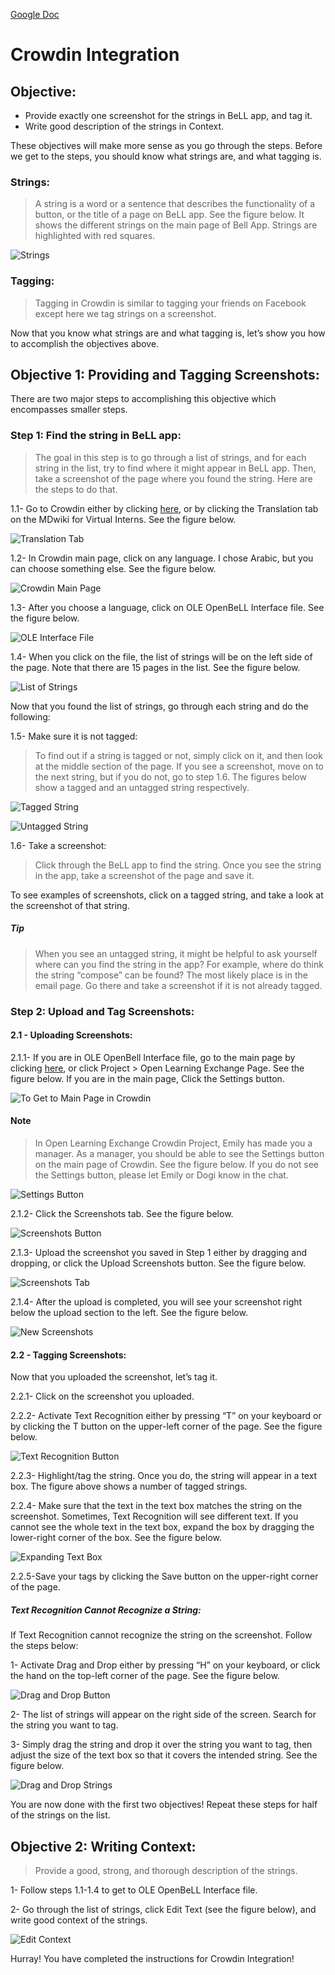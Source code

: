 [Google Doc](https://docs.google.com/document/d/1gsDmBSq5Tu1G_Ei1CfTRUuvvwpAWUPhHYr2UYESwISI/edit?usp=sharing)
# Crowdin Integration

## Objective:

* Provide exactly one screenshot for the strings in BeLL app, and tag it.
* Write good description of the strings in Context.

These objectives will make more sense as you go through the steps. Before we get to the steps, you should know what strings are, and what tagging is. 

### Strings:
>A string is a word or a sentence that describes the functionality of a button, or the title of a page on BeLL app. See the figure below. It shows the different strings on the main page of Bell App. Strings are highlighted with red squares.

![Strings](uploads/images/strings.png)

### Tagging:
>Tagging in Crowdin is similar to tagging your friends on Facebook except here we tag strings on a screenshot.

Now that you know what strings are and what tagging is, let’s show you how to accomplish the objectives above.

## Objective 1: Providing and Tagging Screenshots:
There are two major steps to accomplishing this objective which encompasses smaller steps.

### Step 1: Find the string in BeLL app:
>The goal in this step is to go through a list of strings, and for each string in the list, try to find where it might appear in BeLL app. Then, take a screenshot of the page where you found the string. Here are the steps to do that.

1.1- Go to Crowdin either by clicking [here](https://crowdin.com/project/open-learning-exchange/invite), or by clicking the Translation tab on the MDwiki for Virtual Interns. See the figure below.

![Translation Tab](uploads/images/translation_tab.png)

1.2- In Crowdin main page, click on any language. I chose Arabic, but you can choose something else. See the figure below.

![Crowdin Main Page](uploads/images/crowdin_main.png)

1.3- After you choose a language, click on OLE OpenBeLL Interface file. See the figure below.

![OLE Interface File](uploads/images/translation_page.png)

1.4- When you click on the file, the list of strings will be on the left side of the page. Note that there are 15 pages in the list. See the figure below.

![List of Strings](uploads/images/list_of_strings.png)

Now that you found the list of strings, go through each string and do the following:

1.5- Make sure it is not tagged:
>To find out if a string is tagged or not, simply click on it, and then look at the middle section of the page. If you see a screenshot, move on to the next string, but if you do not, go to step 1.6. The figures below show a tagged and an untagged string respectively.

![Tagged String](uploads/images/tagged_string.png)

![Untagged String](uploads/images/untagged_string.png)

1.6- Take a screenshot:
>Click through the BeLL app to find the string. Once you see the string in the app, take a screenshot of the page and save it.

To see examples of screenshots, click on a tagged string, and take a look at the screenshot of that string. 

##### Tip
>When you see an untagged string, it might be helpful to ask yourself where can you find the string in the app? For example, where do think the string “compose” can be found? The most likely place is in the email page. Go there and take a screenshot if it is not already tagged. 

### Step 2: Upload and Tag Screenshots:

#### 2.1 - Uploading Screenshots:

2.1.1- If you are in OLE OpenBell Interface file, go to the main page by clicking [here](https://crowdin.com/project/open-learning-exchange?auto_accepted=13039143), or click Project > Open Learning Exchange Page. See the figure below. If you are in the main page, Click the Settings button.

![To Get to Main Page in Crowdin](uploads/images/to_go_to_main_page.png)

#### Note
>In Open Learning Exchange Crowdin Project, Emily has made you a manager. As a manager, you should be able to see the Settings button on the main page of Crowdin. See the figure below. If you do not see the Settings button, please let Emily or Dogi know in the chat.

![Settings Button](uploads/images/settings_button.png)

2.1.2- Click the Screenshots tab. See the figure below.

![Screenshots Button](uploads/images/screenshots_button.png)

2.1.3- Upload the screenshot you saved in Step 1 either by dragging and dropping, or click the Upload Screenshots button. See the figure below.

![Screenshots Tab](uploads/images/screenshots_tab.png)

2.1.4- After the upload is completed, you will see your screenshot right below the upload section to the left. See the figure below.

![New Screenshots](uploads/images/new_screenshot.png)

#### 2.2 - Tagging Screenshots:
Now that you uploaded the screenshot, let’s tag it.

2.2.1- Click on the screenshot you uploaded.

2.2.2- Activate Text Recognition either by pressing “T” on your keyboard or by clicking the T button on the upper-left corner of the page. See the figure below.

![Text Recognition Button](uploads/images/text_recognition.png)

2.2.3- Highlight/tag the string. Once you do, the string will appear in a text box. The figure above shows a number of tagged strings.

2.2.4- Make sure that the text in the text box matches the string on the screenshot. Sometimes, Text Recognition will see different text. If you cannot see the whole text in the text box, expand the box by dragging the lower-right corner of the box. See the figure below.

![Expanding Text Box](uploads/images/expanding_text_box.gif)

2.2.5-Save your tags by clicking the Save button on the upper-right corner of the page.

##### Text Recognition Cannot Recognize a String:
If Text Recognition cannot recognize the string on the screenshot. Follow the steps below:

1- Activate Drag and Drop either by pressing “H” on your keyboard, or click the hand on the top-left corner of the page. See the figure below.

![Drag and Drop Button](uploads/images/drag_and_drop.png)

2- The list of strings will appear on the right side of the screen. Search for the string you want to tag.

3- Simply drag the string and drop it over the string you want to tag, then adjust the size of the text box so that it covers the intended string. See the figure below.

![Drag and Drop Strings](uploads/images/drag_and_drop_strings.gif)

You are now done with the first two objectives! Repeat these steps for half of the strings on the list. 

## Objective 2: Writing Context:
>Provide a good, strong, and thorough description of the strings.

1- Follow steps 1.1-1.4 to get to OLE OpenBeLL Interface file.

2- Go through the list of strings, click Edit Text (see the figure below), and write good context of the strings.

![Edit Context](uploads/images/edit_context.png)

Hurray! You have completed the instructions for Crowdin Integration!
